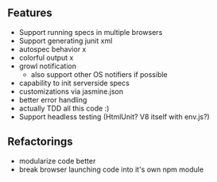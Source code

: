 ## Features
 * Support running specs in multiple browsers
 * Support generating junit xml
 * autospec behavior x
 * colorful output x
 * growl notification
   * also support other OS notifiers if possible
 * capability to init serverside specs
 * customizations via jasmine.json
 * better error handling
 * actually TDD all this code :)
 * Support headless testing (HtmlUnit? V8 itself with env.js?)

## Refactorings
 * modularize code better
 * break browser launching code into it's own npm module
